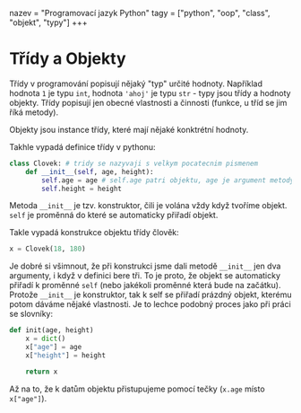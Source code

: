 nazev = "Programovací jazyk Python"
tagy = ["python", "oop", "class", "objekt", "typy"]
+++
# Třídy a Objekty

Třídy v programování popisují nějaký "typ" určité hodnoty.
Například hodnota `1` je typu `int`, hodnota `'ahoj'` je typu `str` - typy jsou třídy a hodnoty objekty.
Třídy popisují jen obecné vlastnosti a činnosti (funkce, u tříd se jim říká metody).

Objekty jsou instance třídy, které mají nějaké konktrétní hodnoty.

Takhle vypadá definice třídy v pythonu:
```python
class Clovek: # tridy se nazyvaji s velkym pocatecnim pismenem
	def __init__(self, age, height):
		self.age = age # self.age patri objektu, age je argument metody
		self.height = height
```
Metoda `__init__` je tzv. konstruktor, čili je volána vždy když tvoříme objekt.
`self` je proměnná do které se automaticky přiřadí objekt.

Takle vypadá konstrukce objektu třídy člověk:
```python
x = Clovek(18, 180)
```
Je dobré si všimnout, že při konstrukci jsme dali metodě `__init__` jen dva argumenty, i když v definici bere tři.
To je proto, že objekt se automaticky přiřadí k proměnné `self` (nebo jakékoli proměnné která bude na začátku).
Protože `__init__` je konstruktor, tak k self se přiřadí prázdný objekt, kterému potom dáváme nějaké vlastnosti.
Je to lechce podobný proces jako při práci se slovníky:
```python
def init(age, height)
	x = dict()
	x["age"] = age
	x["height"] = height

	return x
```
Až na to, že k datům objektu přistupujeme pomocí tečky (`x.age` místo `x["age"]`).
